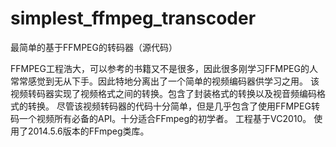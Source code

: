 # simplest_ffmpeg_transcoder
最简单的基于FFMPEG的转码器（源代码）

FFMPEG工程浩大，可以参考的书籍又不是很多，因此很多刚学习FFMPEG的人常常感觉到无从下手。因此特地分离出了一个简单的视频编码器供学习之用。 该视频转码器实现了视频格式之间的转换。包含了封装格式的转换以及视音频编码格式的转换。 尽管该视频转码器的代码十分简单，但是几乎包含了使用FFMPEG转码一个视频所有必备的API。十分适合FFmpeg的初学者。 工程基于VC2010。 使用了2014.5.6版本的FFmpeg类库。
